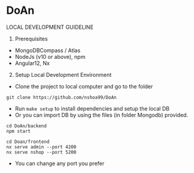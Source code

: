 # DoAn

LOCAL DEVELOPMENT GUIDELINE
1. Prerequisites
  - MongoDBCompass / Atlas
  - NodeJs (v10 or above), npm
  - Angular12, Nx

2. Setup Local Development Environment
  - Clone the project to local computer and go to the folder 
  ```
  git clone https://github.com/nshoa99/DoAn 
  ```
  - Run ```make setup``` to install dependencies and setup the local DB 
  - Or you can import DB by using the files (in folder Mongodb) provided.
  ```
  cd DoAn/backend
  npm start
  ```
  
  ```
  cd Doan/frontend
  nx serve admin --port 4200
  nx serve nshop --port 5200
  ```
  
  - You can change any port you prefer
 
